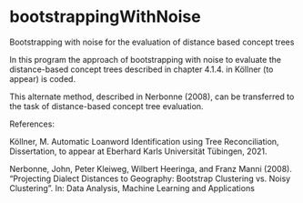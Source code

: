 # bootstrappingWithNoise
Bootstrapping with noise for the evaluation of distance based concept trees

In this program the approach of bootstrapping with noise to evaluate the distance-based concept trees described in chapter 4.1.4. in Köllner (to appear) is coded.

This alternate method, described in Nerbonne (2008), can be transferred to the task of distance-based concept tree evaluation.


References:

Köllner, M. Automatic Loanword Identification using Tree Reconciliation, Dissertation, to appear at Eberhard Karls Universität Tübingen, 2021.

Nerbonne, John, Peter Kleiweg, Wilbert Heeringa, and Franz Manni (2008). “Projecting Dialect Distances to Geography: Bootstrap Clustering vs. Noisy Clustering”. In: Data Analysis, Machine Learning and Applications

